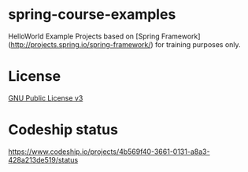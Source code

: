 spring-course-examples
======================

HelloWorld Example Projects based on [Spring Framework] (http://projects.spring.io/spring-framework/) for training purposes only.

License
=======
[GNU Public License v3](http://www.gnu.org/licenses/gpl-3.0.txt)

Codeship status
===============
https://www.codeship.io/projects/4b569f40-3661-0131-a8a3-428a213de519/status
